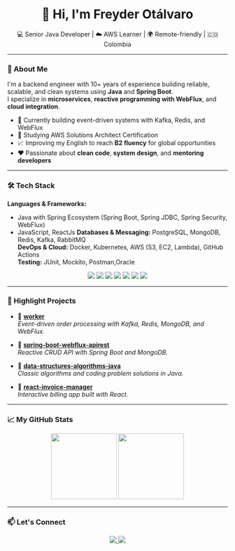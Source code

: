 <h1 align="center">👋 Hi, I'm Freyder Otálvaro</h1>

<p align="center">
  💻 Senior Java Developer | ☁️ AWS Learner | 🌍 Remote-friendly | 🇨🇴 Colombia
</p>

---

### 🚀 About Me

I'm a backend engineer with 10+ years of experience building reliable, scalable, and clean systems using **Java** and **Spring Boot**.  
I specialize in **microservices**, **reactive programming with WebFlux**, and **cloud integration**.

- 🔧 Currently building event-driven systems with Kafka, Redis, and WebFlux  
- 🧠 Studying AWS Solutions Architect Certification  
- 📈 Improving my English to reach **B2 fluency** for global opportunities  
- ❤️ Passionate about **clean code**, **system design**, and **mentoring developers**  

---

### 🛠️ Tech Stack

**Languages & Frameworks:** 
- Java with Spring Ecosystem (Spring Boot, Spring JDBC, Spring Security, WebFlux)
- JavaScript, ReactJs
**Databases & Messaging:** PostgreSQL, MongoDB, Redis, Kafka, RabbitMQ  
**DevOps & Cloud:** Docker, Kubernetes, AWS (S3, EC2, Lambda), GitHub Actions  
**Testing:** JUnit, Mockito, Postman,Oracle  

<p align="center">
  <img src="https://img.shields.io/badge/Java-ED8B00?style=for-the-badge&logo=java&logoColor=white"/>
  <img src="https://img.shields.io/badge/Spring%20Boot-6DB33F?style=for-the-badge&logo=springboot&logoColor=white"/>
  <img src="https://img.shields.io/badge/Kafka-231F20?style=for-the-badge&logo=apachekafka&logoColor=white"/>
  <img src="https://img.shields.io/badge/MongoDB-4EA94B?style=for-the-badge&logo=mongodb&logoColor=white"/>
  <img src="https://img.shields.io/badge/Redis-DC382D?style=for-the-badge&logo=redis&logoColor=white"/>
  <img src="https://img.shields.io/badge/AWS-232F3E?style=for-the-badge&logo=amazonaws&logoColor=white"/>
  <img src="https://img.shields.io/badge/Docker-2496ED?style=for-the-badge&logo=docker&logoColor=white"/>
</p>

---

### 📂 Highlight Projects

- 🔹 [**worker**](https://github.com/freyderdev/worker)  
  *Event-driven order processing with Kafka, Redis, MongoDB, and WebFlux.*

- 🔹 [**spring-boot-webflux-apirest**](https://github.com/freyderdev/spring-boot-webflux-apirest)  
  *Reactive CRUD API with Spring Boot and MongoDB.*

- 🔹 [**data-structures-algorithms-java**](https://github.com/freyderdev/data-structures-algorithms-java)  
  *Classic algorithms and coding problem solutions in Java.*

- 🔹 [**react-invoice-manager**](https://github.com/freyderdev/React-Invoice-Manager)  
  *Interactive billing app built with React.*

---

### 📈 My GitHub Stats

<p align="center">
  <img src="https://github-readme-stats.vercel.app/api?username=freyderdev&show_icons=true&theme=tokyonight" height="150"/>
  <img src="https://github-readme-stats.vercel.app/api/top-langs/?username=freyderdev&layout=compact&theme=tokyonight" height="150"/>
</p>

---

### 📫 Let's Connect

<p align="center">
  <a href="https://www.linkedin.com/in/freyder-otalvaro-70484b73/">
    <img src="https://img.shields.io/badge/LinkedIn-0077B5?style=for-the-badge&logo=linkedin&logoColor=white"/>
  </a>
  <a href="mailto:freyder@hotmail.com">
    <img src="https://img.shields.io/badge/Email-D14836?style=for-the-badge&logo=gmail&logoColor=white"/>
  </a>
</p>
